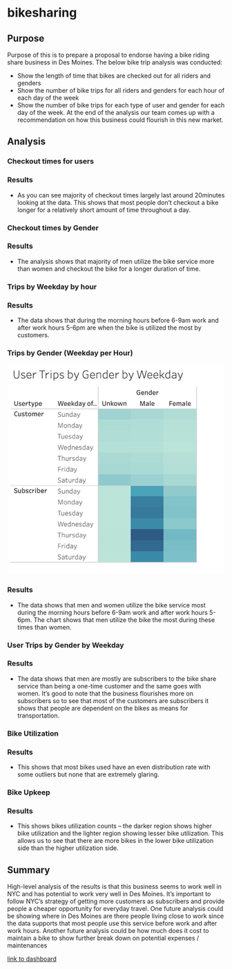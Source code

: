 # bikesharing
## Purpose
Purpose of this is to prepare a proposal to endorse having a bike riding share business in Des Moines.
The below bike trip analysis was conducted:
- Show the length of time that bikes are checked out for all riders and genders
- Show the number of bike trips for all riders and genders for each hour of each day of the week
- Show the number of bike trips for each type of user and gender for each day of the week.
At the end of the analysis our team comes up with a recommendation on how this business could flourish in this new market. 

## Analysis 
### Checkout times for users

### Results
-	As you can see majority of checkout times largely last around 20minutes looking at the data. This shows that most people don’t checkout a bike longer for a relatively short amount of time throughout a day.

### Checkout times by Gender

### Results
-	The analysis shows that majority of men utilize the bike service more than women and checkout the bike for a longer duration of time. 

### Trips by Weekday by hour

### Results
-	The data shows that during the morning hours before 6-9am work and after work hours 5-6pm are when the bike is utilized the most by customers.

### Trips by Gender (Weekday per Hour)
![This is an Image]( https://github.com/adamtavi/bikesharing/blob/main/User%20Trips%20by%20Gender.png)

### Results
-	The data shows that men and women utilize the bike service most during the morning hours before 6-9am work and after work hours 5-6pm. The chart shows that men utilize the bike the most during these times than women.

### User Trips by Gender by Weekday

### Results
-	The data shows that men are mostly are subscribers to the bike share service than being a one-time customer and the same goes with women. It’s good to note that the business flourishes more on subscribers so to see that most of the customers are subscribers it shows that people are dependent on the bikes as means for transportation.

### Bike Utilization

### Results
-	This shows that most bikes used have an even distribution rate with some outliers but none that are extremely glaring.

### Bike Upkeep

### Results
-	This shows bikes utilization counts – the darker region shows higher bike utilization and the lighter region showing lesser bike utilization. This allows us to see that there are more bikes in the lower bike utilization side than the higher utilization side.

## Summary
High-level analysis of the results is that this business seems to work well in NYC and has potential to work very well in Des Moines. It’s important to follow NYC’s strategy of getting more customers as subscribers and provide people a cheaper opportunity for everyday travel. 
One future analysis could be showing where in Des Moines are there people living close to work since the data supports that most people use this service before work and after work hours. Another future analysis could be how much does it cost to maintain a bike to show further break down on potential expenses / maintenances

[link to dashboard](https://public.tableau.com/app/profile/adam.joshua.tavizon/viz/NYCStory_16381300020350/NYCStory)

